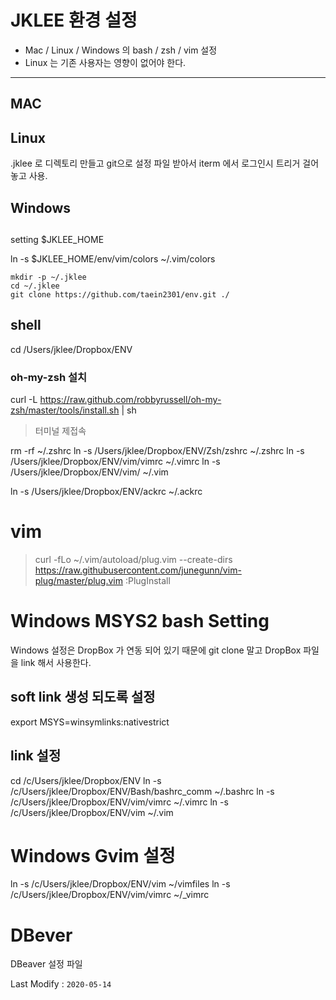 # JKLEE 환경 설정

- Mac / Linux / Windows 의 bash / zsh / vim 설정
- Linux 는 기존 사용자는 영향이 없어야 한다.

----------------------------------------------------------------------------------------------------
## MAC

## Linux
.jklee 로 디렉토리 만들고 git으로 설정 파일 받아서 iterm 에서 로그인시 트리거 걸어놓고 사용.

## Windows


##

setting $JKLEE_HOME

ln -s $JKLEE_HOME/env/vim/colors ~/.vim/colors

```
mkdir -p ~/.jklee
cd ~/.jklee
git clone https://github.com/taein2301/env.git ./
```

## shell
cd /Users/jklee/Dropbox/ENV

### oh-my-zsh 설치
curl -L https://raw.github.com/robbyrussell/oh-my-zsh/master/tools/install.sh | sh
> 터미널 제접속

rm -rf ~/.zshrc
ln -s /Users/jklee/Dropbox/ENV/Zsh/zshrc ~/.zshrc
ln -s /Users/jklee/Dropbox/ENV/vim/vimrc ~/.vimrc
ln -s /Users/jklee/Dropbox/ENV/vim/ ~/.vim

ln -s /Users/jklee/Dropbox/ENV/ackrc ~/.ackrc

# vim
> curl -fLo ~/.vim/autoload/plug.vim --create-dirs https://raw.githubusercontent.com/junegunn/vim-plug/master/plug.vim
> :PlugInstall

# Windows MSYS2 bash Setting
Windows 설정은 DropBox 가 연동 되어 있기 때문에 git clone 말고 DropBox 파일을 link 해서 사용한다.

## soft link 생성 되도록 설정
export MSYS=winsymlinks:nativestrict

## link 설정
cd /c/Users/jklee/Dropbox/ENV
ln -s /c/Users/jklee/Dropbox/ENV/Bash/bashrc_comm  ~/.bashrc
ln -s /c/Users/jklee/Dropbox/ENV/vim/vimrc ~/.vimrc
ln -s /c/Users/jklee/Dropbox/ENV/vim ~/.vim

# Windows Gvim 설정
ln -s /c/Users/jklee/Dropbox/ENV/vim ~/vimfiles
ln -s /c/Users/jklee/Dropbox/ENV/vim/vimrc ~/_vimrc


# DBever
DBeaver 설정 파일

Last Modify : `2020-05-14`


